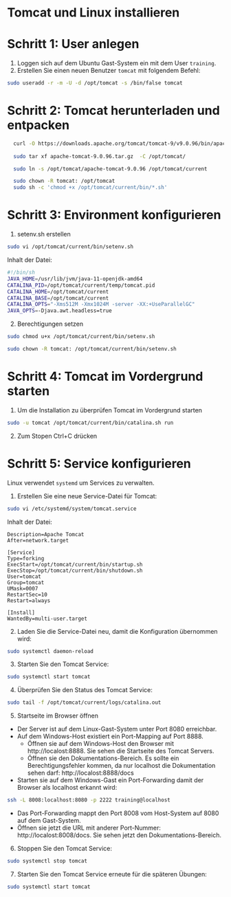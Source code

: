 # Tomcat und Linux installieren

# Schritt 1: User anlegen
1. Loggen sich auf dem Ubuntu Gast-System ein mit dem User `training`.
2. Erstellen Sie einen neuen Benutzer `tomcat` mit folgendem Befehl:
```bash
sudo useradd -r -m -U -d /opt/tomcat -s /bin/false tomcat
```

# Schritt 2: Tomcat herunterladen und entpacken

```bash
  curl -O https://downloads.apache.org/tomcat/tomcat-9/v9.0.96/bin/apache-tomcat-9.0.96.tar.gz
  
  sudo tar xf apache-tomcat-9.0.96.tar.gz  -C /opt/tomcat/

  sudo ln -s /opt/tomcat/apache-tomcat-9.0.96 /opt/tomcat/current

  sudo chown -R tomcat: /opt/tomcat
  sudo sh -c 'chmod +x /opt/tomcat/current/bin/*.sh'
 ```

# Schritt 3: Environment konfigurieren
1. setenv.sh erstellen 

```bash
sudo vi /opt/tomcat/current/bin/setenv.sh
```

Inhalt der Datei:
```bash
#!/bin/sh
JAVA_HOME=/usr/lib/jvm/java-11-openjdk-amd64
CATALINA_PID=/opt/tomcat/current/temp/tomcat.pid
CATALINA_HOME=/opt/tomcat/current
CATALINA_BASE=/opt/tomcat/current
CATALINA_OPTS="-Xms512M -Xmx1024M -server -XX:+UseParallelGC"
JAVA_OPTS=-Djava.awt.headless=true
```

2. Berechtigungen setzen

```bash
sudo chmod u+x /opt/tomcat/current/bin/setenv.sh

sudo chown -R tomcat: /opt/tomcat/current/bin/setenv.sh
```

# Schritt 4: Tomcat im Vordergrund starten 
1. Um die Installation zu überprüfen Tomcat im Vordergrund starten
```bash
sudo -u tomcat /opt/tomcat/current/bin/catalina.sh run
```

2. Zum Stopen Ctrl+C drücken

# Schritt 5: Service konfigurieren
Linux verwendet `systemd` um Services zu verwalten.

1. Erstellen Sie eine neue Service-Datei für Tomcat:
```bash
sudo vi /etc/systemd/system/tomcat.service
```

Inhalt der Datei:
```plaintext
Description=Apache Tomcat
After=network.target

[Service]
Type=forking
ExecStart=/opt/tomcat/current/bin/startup.sh
ExecStop=/opt/tomcat/current/bin/shutdown.sh
User=tomcat
Group=tomcat
UMask=0007
RestartSec=10
Restart=always

[Install]
WantedBy=multi-user.target
```

2. Laden Sie die Service-Datei neu, damit die Konfiguration übernommen wird:
```bash
sudo systemctl daemon-reload
```

3. Starten Sie den Tomcat Service:
```bash
sudo systemctl start tomcat
```

4. Überprüfen Sie den Status des Tomcat Service:
```bash
sudo tail -f /opt/tomcat/current/logs/catalina.out
```

5. Startseite im Browser öffnen
- Der Server ist auf dem Linux-Gast-System unter Port 8080 erreichbar.
- Auf dem Windows-Host existiert ein Port-Mapping auf Port 8888.
  - Öffnen sie auf dem Windows-Host den Browser mit http://localost:8888. Sie sehen die Startseite des Tomcat Servers.
  - Öffnen sie den Dokumentations-Bereich. Es sollte ein Berechtigungsfehler kommen, da nur localhost die Dokumentation sehen darf: http://localost:8888/docs
- Starten sie auf dem Windows-Gast ein Port-Forwarding damit der Browser als localhost erkannt wird:

```bash
ssh -L 8008:localhost:8080 -p 2222 training@localhost
```
- Das Port-Forwarding mappt den Port 8008 vom Host-System auf 8080 auf dem Gast-System.
- Öffnen sie jetzt die URL mit anderer Port-Nummer: http://localost:8008/docs. Sie sehen jetzt den Dokumentations-Bereich.


6. Stoppen Sie den Tomcat Service:
```bash
sudo systemctl stop tomcat
```

7. Starten Sie den Tomcat Service erneute für die späteren Übungen:
```bash
sudo systemctl start tomcat
```

